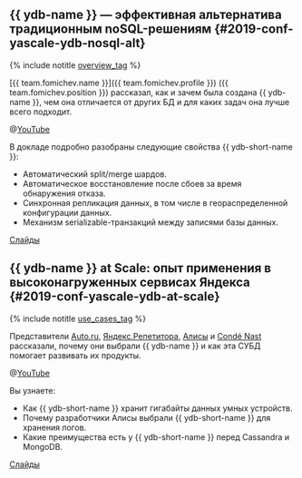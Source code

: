 ## {{ ydb-name }} — эффективная альтернатива традиционным noSQL-решениям {#2019-conf-yascale-ydb-nosql-alt}

{% include notitle [overview_tag](../../tags.md#overview) %}

[{{ team.fomichev.name }}]({{ team.fomichev.profile }}) ({{ team.fomichev.position }}) рассказал, как и зачем была создана {{ ydb-name }}, чем она отличается от других БД и для каких задач она лучше всего подходит.

@[YouTube](https://youtu.be/MlSdUq5RIN8)

В докладе подробно разобраны следующие свойства {{ ydb-short-name }}:

* Автоматический split/merge шардов.
* Автоматическое восстановление после сбоев за время обнаружения отказа.
* Синхронная репликация данных, в том числе в геораспределенной конфигурации данных.
* Механизм serializable-транзакций между записями базы данных.

[Слайды](https://presentations.ydb.tech/2019/ru/yandex_scale_nosql_alternative/presentation.pdf)

## {{ ydb-name }} at Scale: опыт применения в высоконагруженных сервисах Яндекса {#2019-conf-yascale-ydb-at-scale}

{% include notitle [use_cases_tag](../../tags.md#use_cases) %}

Представители [Auto.ru](https://auto.ru), [Яндекс.Репетитора](https://yandex.ru/tutor/), [Алисы](https://yandex.ru/alice) и [Condé Nast](https://www.condenast.ru/) рассказали, почему они выбрали {{ ydb-name }} и как эта СУБД помогает развивать их продукты.

@[YouTube](https://youtu.be/kubFwIKJjBY)

Вы узнаете:

* Как {{ ydb-short-name }} хранит гигабайты данных умных устройств.
* Почему разработчики Алисы выбрали {{ ydb-short-name }} для хранения логов.
* Какие преимущества есть у {{ ydb-short-name }} перед Cassandra и MongoDB.

[Слайды](https://storage.yandexcloud.net/ydb-public-talks/242-olegbondar.pptx)